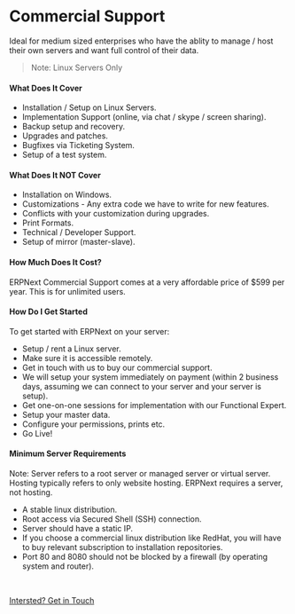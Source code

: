 # Commercial Support

<p class="lead">Ideal for medium sized enterprises who have the ablity to manage / host their own servers and want full control of their data.</p>

> Note: Linux Servers Only

#### What Does It Cover

- Installation / Setup on Linux Servers.
- Implementation Support (online, via chat / skype / screen sharing).
- Backup setup and recovery.
- Upgrades and patches.
- Bugfixes via Ticketing System.
- Setup of a test system.

#### What Does It NOT Cover

- Installation on Windows.
- Customizations - Any extra code we have to write for new features.
- Conflicts with your customization during upgrades.
- Print Formats.
- Technical / Developer Support.
- Setup of mirror (master-slave).

#### How Much Does It Cost?

ERPNext Commercial Support comes at a very affordable price of $599 per year. This is for unlimited users.

#### How Do I Get Started

To get started with ERPNext on your server:

- Setup / rent a Linux server.
- Make sure it is accessible remotely.
- Get in touch with us to buy our commercial support.
- We will setup your system immediately on payment (within 2 business days, assuming we can connect to your server and your server is setup).
- Get one-on-one sessions for implementation with our Functional Expert.
- Setup your master data.
- Configure your permissions, prints etc.
- Go Live!

#### Minimum Server Requirements

Note: Server refers to a root server or managed server or virtual server. Hosting typically refers to only website hosting. ERPNext requires a server, not hosting.

- A stable linux distribution.
- Root access via Secured Shell (SSH) connection.
- Server should have a static IP.
- If you choose a commercial linux distribution like RedHat, you will have to buy relevant subscription to installation repositories.
- Port 80 and 8080 should not be blocked by a firewall (by operating system and router).

<br>
<p><a class="btn btn-success" href="/contact">Intersted? Get in Touch</a></p>
